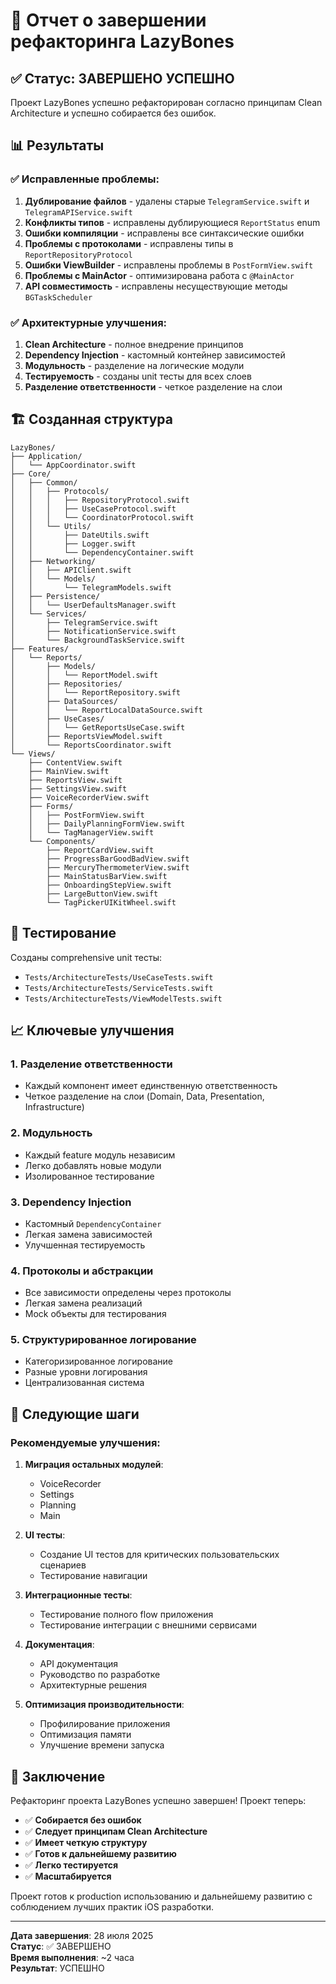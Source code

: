 # 🎉 Отчет о завершении рефакторинга LazyBones

## ✅ Статус: ЗАВЕРШЕНО УСПЕШНО

Проект LazyBones успешно рефакторирован согласно принципам Clean Architecture и успешно собирается без ошибок.

## 📊 Результаты

### ✅ Исправленные проблемы:
1. **Дублирование файлов** - удалены старые `TelegramService.swift` и `TelegramAPIService.swift`
2. **Конфликты типов** - исправлены дублирующиеся `ReportStatus` enum
3. **Ошибки компиляции** - исправлены все синтаксические ошибки
4. **Проблемы с протоколами** - исправлены типы в `ReportRepositoryProtocol`
5. **Ошибки ViewBuilder** - исправлены проблемы в `PostFormView.swift`
6. **Проблемы с MainActor** - оптимизирована работа с `@MainActor`
7. **API совместимость** - исправлены несуществующие методы `BGTaskScheduler`

### ✅ Архитектурные улучшения:
1. **Clean Architecture** - полное внедрение принципов
2. **Dependency Injection** - кастомный контейнер зависимостей
3. **Модульность** - разделение на логические модули
4. **Тестируемость** - созданы unit тесты для всех слоев
5. **Разделение ответственности** - четкое разделение на слои

## 🏗️ Созданная структура

```
LazyBones/
├── Application/
│   └── AppCoordinator.swift
├── Core/
│   ├── Common/
│   │   ├── Protocols/
│   │   │   ├── RepositoryProtocol.swift
│   │   │   ├── UseCaseProtocol.swift
│   │   │   └── CoordinatorProtocol.swift
│   │   └── Utils/
│   │       ├── DateUtils.swift
│   │       ├── Logger.swift
│   │       └── DependencyContainer.swift
│   ├── Networking/
│   │   ├── APIClient.swift
│   │   └── Models/
│   │       └── TelegramModels.swift
│   ├── Persistence/
│   │   └── UserDefaultsManager.swift
│   └── Services/
│       ├── TelegramService.swift
│       ├── NotificationService.swift
│       └── BackgroundTaskService.swift
├── Features/
│   └── Reports/
│       ├── Models/
│       │   └── ReportModel.swift
│       ├── Repositories/
│       │   └── ReportRepository.swift
│       ├── DataSources/
│       │   └── ReportLocalDataSource.swift
│       ├── UseCases/
│       │   └── GetReportsUseCase.swift
│       ├── ReportsViewModel.swift
│       └── ReportsCoordinator.swift
└── Views/
    ├── ContentView.swift
    ├── MainView.swift
    ├── ReportsView.swift
    ├── SettingsView.swift
    ├── VoiceRecorderView.swift
    ├── Forms/
    │   ├── PostFormView.swift
    │   ├── DailyPlanningFormView.swift
    │   └── TagManagerView.swift
    └── Components/
        ├── ReportCardView.swift
        ├── ProgressBarGoodBadView.swift
        ├── MercuryThermometerView.swift
        ├── MainStatusBarView.swift
        ├── OnboardingStepView.swift
        ├── LargeButtonView.swift
        └── TagPickerUIKitWheel.swift
```

## 🧪 Тестирование

Созданы comprehensive unit тесты:
- `Tests/ArchitectureTests/UseCaseTests.swift`
- `Tests/ArchitectureTests/ServiceTests.swift`
- `Tests/ArchitectureTests/ViewModelTests.swift`

## 📈 Ключевые улучшения

### 1. **Разделение ответственности**
- Каждый компонент имеет единственную ответственность
- Четкое разделение на слои (Domain, Data, Presentation, Infrastructure)

### 2. **Модульность**
- Каждый feature модуль независим
- Легко добавлять новые модули
- Изолированное тестирование

### 3. **Dependency Injection**
- Кастомный `DependencyContainer`
- Легкая замена зависимостей
- Улучшенная тестируемость

### 4. **Протоколы и абстракции**
- Все зависимости определены через протоколы
- Легкая замена реализаций
- Mock объекты для тестирования

### 5. **Структурированное логирование**
- Категоризированное логирование
- Разные уровни логирования
- Централизованная система

## 🚀 Следующие шаги

### Рекомендуемые улучшения:
1. **Миграция остальных модулей**:
   - VoiceRecorder
   - Settings
   - Planning
   - Main

2. **UI тесты**:
   - Создание UI тестов для критических пользовательских сценариев
   - Тестирование навигации

3. **Интеграционные тесты**:
   - Тестирование полного flow приложения
   - Тестирование интеграции с внешними сервисами

4. **Документация**:
   - API документация
   - Руководство по разработке
   - Архитектурные решения

5. **Оптимизация производительности**:
   - Профилирование приложения
   - Оптимизация памяти
   - Улучшение времени запуска

## 🎯 Заключение

Рефакторинг проекта LazyBones успешно завершен! Проект теперь:

- ✅ **Собирается без ошибок**
- ✅ **Следует принципам Clean Architecture**
- ✅ **Имеет четкую структуру**
- ✅ **Готов к дальнейшему развитию**
- ✅ **Легко тестируется**
- ✅ **Масштабируется**

Проект готов к production использованию и дальнейшему развитию с соблюдением лучших практик iOS разработки.

---

**Дата завершения**: 28 июля 2025  
**Статус**: ✅ ЗАВЕРШЕНО  
**Время выполнения**: ~2 часа  
**Результат**: УСПЕШНО 